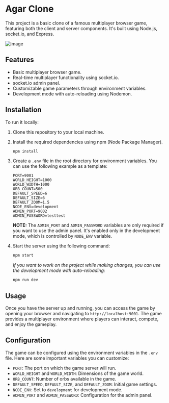 # Agar Clone

This project is a basic clone of a famous multiplayer browser game, featuring both the client and server components. It's built using Node.js, socket.io, and Express.

![image](https://github.com/AlexRazor1337/ws-agario/assets/26604491/0f4db43b-3a35-4338-a0df-7e0efef12f35)


## Features

- Basic multiplayer browser game.
- Real-time multiplayer functionality using socket.io.
- socket.io admin panel.
- Customizable game parameters through environment variables.
- Development mode with auto-reloading using Nodemon.

## Installation

To run it locally:

1. Clone this repository to your local machine.

2. Install the required dependencies using npm (Node Package Manager).
   ```sh
   npm install
   ```

3. Create a `.env` file in the root directory for environment variables. You can use the following example as a template:
   ```env
   PORT=9001
   WORLD_HEIGHT=1000
   WORLD_WIDTH=1000
   ORB_COUNT=500
   DEFAULT_SPEED=6
   DEFAULT_SIZE=6
   DEFAULT_ZOOM=1.5
   NODE_ENV=development
   ADMIN_PORT=9002
   ADMIN_PASSWORD=testtest
   ```
    **NOTE:** The `ADMIN_PORT` and `ADMIN_PASSWORD` variables are only required if you want to use the admin panel. It's enabled only in the development mode, which is controlled by `NODE_ENV` variable.

4. Start the server using the following command:
   ```sh
   npm start
   ```

    *If you want to work on the project while making changes, you can use the development mode with auto-reloading:*

    ```sh
    npm run dev
    ```

## Usage

Once you have the server up and running, you can access the game by opening your browser and navigating to `http://localhost:9001`. The game provides a multiplayer environment where players can interact, compete, and enjoy the gameplay.

## Configuration

The game can be configured using the environment variables in the `.env` file. Here are some important variables you can customize:

- `PORT`: The port on which the game server will run.
- `WORLD_HEIGHT` and `WORLD_WIDTH`: Dimensions of the game world.
- `ORB_COUNT`: Number of orbs available in the game.
- `DEFAULT_SPEED`, `DEFAULT_SIZE`, and `DEFAULT_ZOOM`: Initial game settings.
- `NODE_ENV`: Set to `development` for development mode.
- `ADMIN_PORT` and `ADMIN_PASSWORD`: Configuration for the admin panel.
